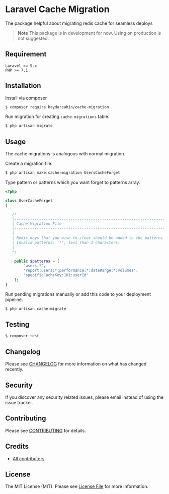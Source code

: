 # Laravel Cache Migration

The package helpful about migrating redis cache for seamless deploys

> **Note** This package is in development for now. Using on production is not suggested.
## Requirement

```
Laravel >= 5.x
PHP >= 7.1
```

## Installation

Install via composer

```bash
$ composer require haydarsahin/cache-migration
```

Run migration for creating `cache-migrations` table.

```bash
$ php artisan migrate
```

## Usage

The cache migrations is analogous with normal migration.

Create a migration file.

```bash
$ php artisan make:cache-migration UsersCacheForget
```

Type pattern or patterns which you want forget to patterns array.

```php
<?php

class UserCacheForget
{

   /*
   |--------------------------------------------------------------------------
   | Cache Migration File
   |--------------------------------------------------------------------------
   |
   | Redis keys that you wish to clear should be added to the patterns array.
   | Invalid patterns: '*', less than 3 characters.
   |
   */

    public $patterns = [
        'users:*',
        'report:users:*:performance:*:dateRange:*:volumes',
        'specificCacheKey:101:userId'
    ];
}

```

Run pending migrations manually or add this code to your deployment pipeline.

```bash
$ php artisan cache:migrate
```

## Testing

``` bash
$ composer test
```

## Changelog

Please see [CHANGELOG](CHANGELOG.md) for more information on what has changed recently.

## Security

If you discover any security related issues, please email instead of using the issue tracker.

## Contributing

Please see [CONTRIBUTING](CONTRIBUTING.md) for details.

## Credits

- [All contributors](https://github.com/haydar/cache-migration/graphs/contributors)

## License

The MIT License (MIT). Please see [License File](LICENSE) for more information.
